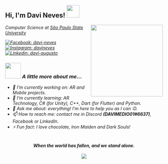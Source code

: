<h2> Hi, I'm Davi Neves! <img src="https://media.giphy.com/media/oL3kDXFGkBc9a/giphy.gif" width="40"></h2>
<img align='right' src="https://media.giphy.com/media/U3rYyVWOhXp64Yxr3r/giphy.gif" width="230">
<p><em>Computer Science at <a href="https://www.fc.unesp.br/#!/">São Paulo State University</a><br/>

<!--
[![Discord: DAVIMEDIO01#6637](https://img.shields.io/badge/DAVIMEDIO01-%237289DA.svg?&style=for-the-badge&logo=discord&logoColor=white)](https://discord.com/app)
-->
[![Facebook: davi-neves](https://img.shields.io/badge/Davi_Neves-%231877F2.svg?&style=for-the-badge&logo=facebook&logoColor=white)](https://www.facebook.com/davi.augusto.neves)
[![Instagram: davineves](https://img.shields.io/badge/Davi_Neves-%23E4405F.svg?&style=for-the-badge&logo=instagram&logoColor=white)](https://www.instagram.com/davimedio01/)
[![Linkedin: davi-augusto](https://img.shields.io/badge/davi_augusto-%230077B5.svg?&style=for-the-badge&logo=linkedin&logoColor=white)](https://www.linkedin.com/in/davi-augusto/)
</p>

### <img src="https://media.giphy.com/media/HH2bb3Pjq5IB2/giphy.gif" width="50"> A little more about me...

- 🔭 I’m currently working on: AR and Mobile projects.
- 🌱 I’m currently learning: AR Technology, C# (for Unity), C++, Dart (for Flutter) and Python.
- 💬 Ask me about: everything! I'm here to help you as I can :D.
- 📫 How to reach me: contact me in Discord <b>(DAVIMEDIO01#6637)</b>, Facebook or LinkedIn.
- ⚡ Fun fact: I love chocolate, Iron Maiden and Dark Souls!<br/><br/>

<h4 align='center'>When the world has fallen, and we stand alone.</h4>

<p>
<p align="center">
  <img src="https://spotify-github-profile.vercel.app/api/view?uid=davimedio01&cover_image=true"> 
</p>
<!--
<h4 align='center'>Quando os outros homens seguirem cegamente a verdade, lembra-te...Nada é verdade.</h4>
<h4 align='center'>Quando os outros homens estiverem limitados pela moralidade ou pela lei, lembra-te...Tudo é permitido.</h4>
-->
